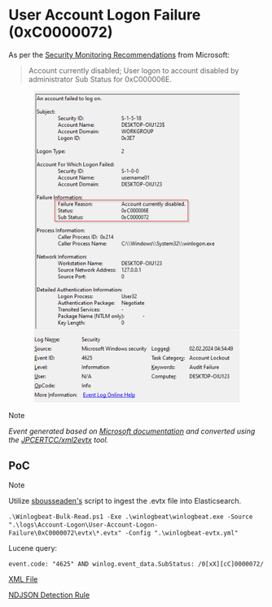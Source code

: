 # User Account Logon Failure (0xC0000072)

As per the [Security Monitoring Recommendations](https://learn.microsoft.com/en-us/windows/security/threat-protection/auditing/event-4624#security-monitoring-recommendations) from Microsoft:
> Account currently disabled; User logon to account disabled by administrator Sub Status for 0xC000006E.

<div align="center">
    <img alt="User Account Logon Failure (0xC0000072)" src="/logs/Account-Logon/User-Account-Logon-Failure/0xC0000072/img/0xC0000072.png" width="80%">
</div>

> [!NOTE]
> *Event generated based on [Microsoft documentation](https://learn.microsoft.com/en-us/windows/security/threat-protection/auditing/event-4624) and converted using the [JPCERTCC/xml2evtx](https://github.com/JPCERTCC/xml2evtx) tool.*

## PoC
> [!NOTE]
> Utilize [sbousseaden's](https://github.com/sbousseaden/EVTX-ATTACK-SAMPLES) script to ingest the .evtx file into Elasticsearch.

```
.\Winlogbeat-Bulk-Read.ps1 -Exe .\winlogbeat\winlogbeat.exe -Source ".\logs\Account-Logon\User-Account-Logon-Failure\0xC0000072\evtx\*.evtx" -Config ".\winlogbeat-evtx.yml"
```

Lucene query:

```
event.code: "4625" AND winlog.event_data.SubStatus: /0[xX][cC]0000072/
```

[XML File](/logs/Account-Logon/User-Account-Logon-Failure/0xC0000072/xml/0xC0000072.xml)

[NDJSON Detection Rule](/logs/Account-Logon/User-Account-Logon-Failure/0xC0000072/ndjson/POC-0xC0000072.ndjson)